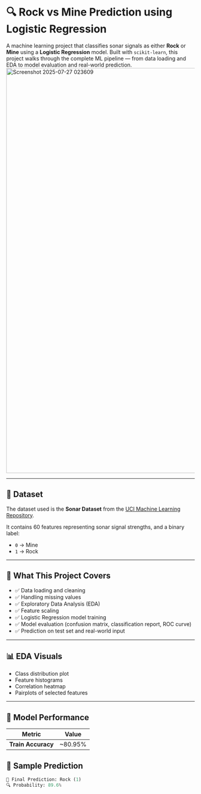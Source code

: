 # 🔍 Rock vs Mine Prediction using Logistic Regression

A machine learning project that classifies sonar signals as either **Rock** or **Mine** using a **Logistic Regression** model. Built with `scikit-learn`, this project walks through the complete ML pipeline — from data loading and EDA to model evaluation and real-world prediction.
<img width="1920" height="1080" alt="Screenshot 2025-07-27 023609" src="https://github.com/user-attachments/assets/e744d292-3154-4281-974e-ef28e1d0ef23" />

---

## 📁 Dataset

The dataset used is the **Sonar Dataset** from the [UCI Machine Learning Repository](https://archive.ics.uci.edu/ml/datasets/connectionist+bench+(sonar,+mines+vs.+rocks)).

It contains 60 features representing sonar signal strengths, and a binary label:

- `0` → Mine  
- `1` → Rock

---

## 🧠 What This Project Covers

- ✅ Data loading and cleaning  
- ✅ Handling missing values  
- ✅ Exploratory Data Analysis (EDA)  
- ✅ Feature scaling  
- ✅ Logistic Regression model training  
- ✅ Model evaluation (confusion matrix, classification report, ROC curve)  
- ✅ Prediction on test set and real-world input

---

## 📊 EDA Visuals

- Class distribution plot  
- Feature histograms  
- Correlation heatmap  
- Pairplots of selected features  

---

## 🧪 Model Performance

| Metric              | Value    |
|---------------------|----------|
| **Train Accuracy**  | ~80.95%     |




## 🔮 Sample Prediction

```python
🎯 Final Prediction: Rock (1)
🔍 Probability: 89.6%
